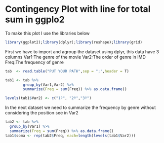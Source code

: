 # Contingency Plot with line for total sum in ggplo2

To make this plot I use the libraries below

```r
library(ggplot2);library(dplyr);library(reshape);library(grid)
```

First we have to import and agroup the dataset using dplyr, this data have 3 columns 
Var1:The genre of the movie
Var2:The order of genre in IMD
Freq:The frequency of genre

```r
tab  <- read.table("PUT YOUR PATH",sep = ";",header = T)

tab1 <- tab %>%
        group_by(Var1,Var2) %>%
        summarize(Freq = sum(Freq)) %>% as.data.frame()

levels(tab1$Var2) <- c("1º", "2º","3º")
```
In the next dataset we need to summarize the frequency by genre without considering the position see in Var2

```r
tab2 <- tab %>%
  group_by(Var1) %>%
  summarize(Freq = sum(Freq)) %>% as.data.frame()
tab1$soma <- rep(tab2$Freq, each=length(levels(tab1$Var2)))
```
